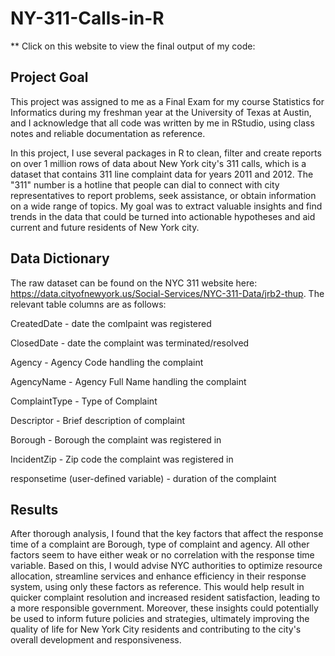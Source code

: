 # NY-311-Calls-in-R
** Click on this website to view the final output of my code: 

## Project Goal
This project was assigned to me as a Final Exam for my course Statistics for Informatics during my freshman year at the University of Texas at Austin, and I acknowledge that all code was written by me in RStudio, using class notes and reliable documentation as reference.

In this project, I use several packages in R to clean, filter and create reports on over 1 million rows of data about New York city's 311 calls, which is a dataset that contains 311 line complaint data for years 2011 and 2012. The "311" number is a hotline that people can dial to connect with city representatives to report problems, seek assistance, or obtain information on a wide range of topics. My goal was to extract valuable insights and find trends in the data that could be turned into actionable hypotheses and aid current and future residents of New York city.

## Data Dictionary
The raw dataset can be found on the NYC 311 website here: https://data.cityofnewyork.us/Social-Services/NYC-311-Data/jrb2-thup. The relevant table columns are as follows:

CreatedDate - date the comlpaint was registered

ClosedDate - date the complaint was terminated/resolved

Agency - Agency Code handling the complaint

AgencyName - Agency Full Name handling the complaint

ComplaintType - Type of Complaint

Descriptor - Brief description of complaint

Borough - Borough the complaint was registered in

IncidentZip - Zip code the complaint was registered in

responsetime (user-defined variable) - duration of the complaint

## Results
After thorough analysis, I found that the key factors that affect the response time of a complaint are Borough, type of complaint and agency. All other factors seem to have either weak or no correlation with the response time variable. Based on this, I would advise NYC authorities to optimize resource allocation, streamline services and enhance efficiency in their response system, using only these factors as reference. This would help result in quicker complaint resolution and increased resident satisfaction, leading to a more responsible government. Moreover, these insights could potentially be used to inform future policies and strategies, ultimately improving the quality of life for New York City residents and contributing to the city's overall development and responsiveness.
